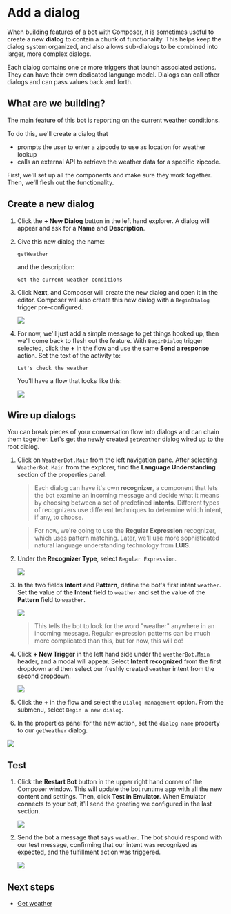 # Add a dialog

When building features of a bot with Composer, it is sometimes useful to create a new **dialog** to contain a chunk of functionality. This helps keep the dialog system organized, and also allows sub-dialogs to be combined into larger, more complex dialogs. 

Each dialog contains one or more triggers that launch associated actions. They can have their own dedicated language model. Dialogs can call other dialogs and can pass values back and forth.

## What are we building?

The main feature of this bot is reporting on the current weather conditions.

To do this, we'll create a dialog that 
- prompts the user to enter a zipcode to use as location for weather lookup
- calls an external API to retrieve the weather data for a specific zipcode.

First, we'll set up all the components and make sure they work together. Then, we'll flesh out the functionality.

## Create a new dialog
1. Click the **+ New Dialog** button in the left hand explorer. A dialog will appear and ask for a **Name** and **Description**.

2. Give this new dialog the name:
    
      `getWeather`
    
    and the description:
    
      `Get the current weather conditions`

3. Click **Next**, and Composer will create the new dialog and open it in the editor. Composer will also create this new dialog with a `BeginDialog` trigger pre-configured.

   ![](../media/tutorial-weatherbot/02/create-getweather.png)

4. For now, we'll just add a simple message to get things hooked up, then we'll come back to flesh out the feature. With `BeginDialog` trigger selected, click the **+** in the flow and use the same **Send a response** action. Set the text of the activity to:
   
      `Let's check the weather`

   You'll have a flow that looks like this:

   ![](../media/tutorial-weatherbot/02/getweather-draft.png)

## Wire up dialogs
You can break pieces of your conversation flow into dialogs and can chain them together. Let's get the newly created `getWeather` dialog wired up to the root dialog.

1. Click on `WeatherBot.Main` from the left navigation pane. After selecting `WeatherBot.Main` from the explorer, find the **Language Understanding** section of the properties panel. 

   > Each dialog can have it's own **recognizer**, a component that lets the bot examine an incoming message and decide what it means by choosing between a set of predefined **intents**. Different types of recognizers use different techniques to determine which intent, if any, to choose.

   > For now, we're going to use the **Regular Expression** recognizer, which uses pattern matching. Later, we'll use more sophisticated natural language understanding technology from **LUIS**.

2. Under the **Recognizer Type**, select `Regular Expression`. 

   ![](../media/tutorial-weatherbot/02/regexp-recognizer.gif)

3. In the two fields **Intent** and **Pattern**, define the bot's first intent `weather`. Set the value of the **Intent** field to `weather` and set the value of the **Pattern** field to `weather`. 

   ![](../media/tutorial-weatherbot/02/weather-intent.png)

   > This tells the bot to look for the word "weather" anywhere in an incoming message. Regular expression patterns can be much more complicated than this, but for now, this will do!

4. Click **+ New Trigger** in the left hand side under the `weatherBot.Main` header, and a modal will appear. Select **Intent recognized** from the first dropdown and then select our freshly created `weather` intent from the second dropdown.

   ![](../media/tutorial-weatherbot/02/weather-trigger.png)

5. Click the **+** in the flow and select the `Dialog management` option. From the submenu, select `Begin a new dialog`.
   
6. In the properties panel for the new action, set the `dialog name` property to our `getWeather` dialog.

![](../media/tutorial-weatherbot/02/begin-dialog-congifure.gif)


## Test

1. Click the **Restart Bot** button in the upper right hand corner of the Composer window. This will update the bot runtime app with all the new content and settings. Then, click **Test in Emulator**. When Emulator connects to your bot, it'll send the greeting we configured in the last section.

   ![](../media/tutorial-weatherbot/02/restart-bot.gif)

2. Send the bot a message that says `weather`. The bot should respond with our test message, confirming that our intent was recognized as expected, and the fulfillment action was triggered.

   ![](../media/tutorial-weatherbot/02/emulator-weather-draft.png)
   
## Next steps
- [Get weather](./bot-tutorial-get-weather.md)

